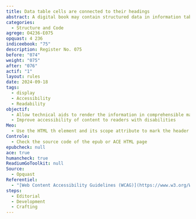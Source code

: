 ```yaml
---
title: Data table cells are connected to their headings
abstract: A digital book may contain structured data in information tables. The information tables have a structure that conveys information (in addition to the contents of the cells), because its organization connects cells. These tables must be made accessible.
categories:
  - Structure and Code
agrege: O4236-E075
opquast: 4 236
indiceebook: "75"
description: Register No. 075
before: "074"
weight: "075"
after: "076"
actif: "1"
layout: rules
date: 2024-09-18
tags:
  - display
  - Accessibility
  - Readability
objectif:
  - Allow technical aids to render the information in comprehensible manifest tables, by indicating to the user the logical relations between the content and the contents of the table.
  - Improve accessibility of content to readers with disabilities
Meo:
  - Use the HTML th element and its scope attribute to mark the header cells and explain their gateway (col value scope for a column header, value row for line header).
Controle:
  - Check the source code of the epub or ACE HTML page
epubcheck: null
ace: true
humancheck: true
ReadiumGoToolkit: null
Source:
  - Opquast
Referentiel:
  - "[Web Content Accessibility Guidelines (WCAG)](https://www.w3.org/WAI/standards-guidelines/wcag/)"
steps:
  - Editorial
  - Development
  - Crafting
---
```

